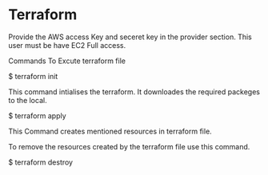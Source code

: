 # Terraform
Provide the AWS access Key and seceret key in the provider section.
This user must be have EC2 Full access.

Commands To Excute terraform file

$ terraform init

This command intialises the terraform. It downloades the required packeges to the local.

$ terraform apply

This Command creates mentioned resources in terraform file.

To remove the resources created by the terraform file use this command.

$ terraform destroy
